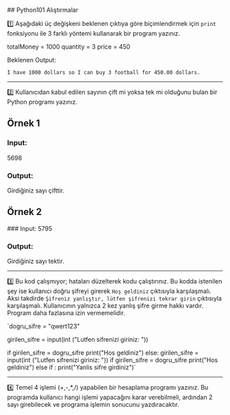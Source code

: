 ## Python101 Alıştırmalar


1️⃣  Aşağıdaki üç değişkeni beklenen çıktıya göre biçimlendirmek için `print` fonksiyonu ile 3 farklı yöntemi kullanarak bir program yazınız.

totalMoney = 1000
quantity = 3
price = 450

Beklenen Output:

`I have 1000 dollars so I can buy 3 football for 450.00 dollars.`

---

2️⃣ Kullanıcıdan kabul edilen sayının çift mi yoksa tek mi olduğunu bulan bir Python programı yazınız.

## Örnek 1

### Input: 
5698

### Output:
 Girdiğiniz sayı çifttir. 

## Örnek 2

### Input: 
5795

### Output:
 Girdiğiniz sayı tektir. 

---

3️⃣ Bu kod çalışmıyor; hataları düzelterek kodu çalıştırınız. Bu kodda istenilen şey ise kullanıcı doğru şifreyi girerek `Hoş geldiniz` çıktısıyla karşılaşmalı. Aksi takdirde `Şifreniz yanlıştır, lütfen şifrenizi tekrar girin` çıktısıyla karşılaşmalı. Kullanıcının yalnızca 2 kez yanlış şifre girme hakkı vardır. Program daha fazlasına izin vermemelidir.

`dogru_sifre = "qwert123"

girilen_sifre = input(int ("Lutfen sifrenizi giriniz: "))

if girilen_sifre = dogru_sifre
    print("Hos geldiniz")
else:
    girilen_sifre = input(int ("Lutfen sifrenizi giriniz: "))
    if girilen_sifre = dogru_sifre
        print("Hos geldiniz")
    else if :
        print("Yanlis sifre girdiniz")`
        
---

4️⃣ Temel 4 işlemi (+,-,*,/) yapabilen bir hesaplama programı yazınız. Bu programda kullanıcı hangi işlemi yapacağını karar verebilmeli, ardından 2 sayı girebilecek ve programa işlemin sonucunu yazdıracaktır.

